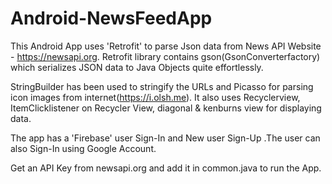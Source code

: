 # Android-NewsFeedApp


This Android App uses 'Retrofit' to parse Json data from News API Website - https://newsapi.org.
Retrofit library contains gson(GsonConverterfactory) which serializes JSON data to Java Objects quite effortlessly.

StringBuilder has been used to stringify the URLs and Picasso for parsing icon images from internet(https://i.olsh.me). It also uses Recyclerview, ItemClicklistener on Recycler View, diagonal & kenburns view for displaying data.

The app has a 'Firebase' user Sign-In and New user Sign-Up .The user can also Sign-In using Google Account. 

Get an API Key from newsapi.org and add it in common.java to run the App.
